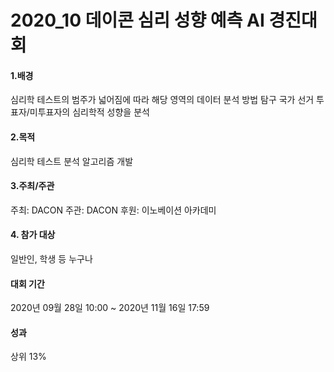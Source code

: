 
# 2020_10 데이콘 심리 성향 예측 AI 경진대회 


#### 1.배경  
심리학 테스트의 범주가 넓어짐에 따라 해당 영역의 데이터 분석 방법 탐구 국가 선거 투표자/미투표자의 심리학적 성향을 분석   
  
  
#### 2.목적  
심리학 테스트 분석 알고리즘 개발  


#### 3.주최/주관  
주최: DACON 주관: DACON 후원: 이노베이션 아카데미  


#### 4. 참가 대상  
일반인, 학생 등 누구나  


#### 대회 기간
2020년 09월 28일 10:00 ~ 2020년 11월 16일 17:59  


#### 성과
상위 13%
